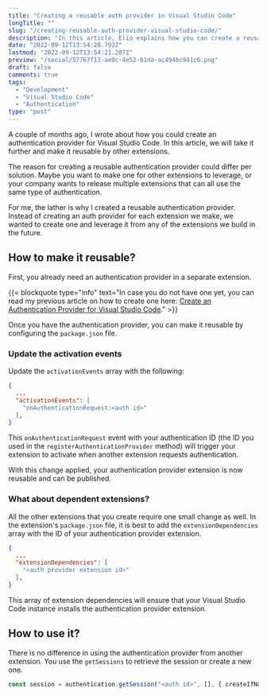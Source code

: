 ```yaml
---
title: "Creating a reusable auth provider in Visual Studio Code"
longTitle: ""
slug: "/creating-reusable-auth-provider-visual-studio-code/"
description: "In this article, Elio explains how you can create a reusable authentication provider extension that you can leverage in all your extensions."
date: "2022-09-12T13:54:20.792Z"
lastmod: "2022-09-12T13:54:21.287Z"
preview: "/social/57767f13-ae0c-4e52-b1da-ac494bc941c6.png"
draft: false
comments: true
tags:
  - "Development"
  - "Visual Studio Code"
  - "Authentication"
type: "post"
---
```


A couple of months ago, I wrote about how you could create an authentication provider for Visual Studio Code. In this article, we will take it further and make it reusable by other extensions. 

The reason for creating a reusable authentication provider could differ per solution. Maybe you want to make one for other extensions to leverage, or your company wants to release multiple extensions that can all use the same type of authentication. 

For me, the lather is why I created a reusable authentication provider. Instead of creating an auth provider for each extension we make, we wanted to create one and leverage it from any of the extensions we build in the future.

## How to make it reusable?

First, you already need an authentication provider in a separate extension. 

{{< blockquote type="info" text="In case you do not have one yet, you can read my previous article on how to create one here: [Create an Authentication Provider for Visual Studio Code](https://www.eliostruyf.com/create-authentication-provider-visual-studio-code/)." >}}

Once you have the authentication provider, you can make it reusable by configuring the `package.json` file.

### Update the activation events

Update the `activationEvents` array with the following:

```json
{
  ...
  "activationEvents": [
    "onAuthenticationRequest:<auth id>"
  ],
}
```

This `onAuthenticationRequest` event with your authentication ID (the ID you used in the `registerAuthenticationProvider` method) will trigger your extension to activate when another extension requests authentication.

With this change applied, your authentication provider extension is now reusable and can be published.

### What about dependent extensions?

All the other extensions that you create require one small change as well. In the extension's `package.json` file, it is best to add the `extensionDependencies` array with the ID of your authentication provider extension.

```json
{
  ...
  "extensionDependencies": [
    "<auth provider extension id>"
  ],
}
```

This array of extension dependencies will ensure that your Visual Studio Code instance installs the authentication provider extension.

## How to use it?

There is no difference in using the authentication provider from another extension. You use the `getSessions` to retrieve the session or create a new one.

```typescript
const session = authentication.getSession("<auth id>", [], { createIfNone: true });
```